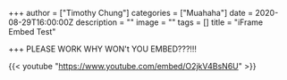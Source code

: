 +++
author = ["Timothy Chung"]
categories = ["Muahaha"]
date = 2020-08-29T16:00:00Z
description = ""
image = ""
tags = []
title = "iFrame Embed Test"

+++
PLEASE WORK WHY WON't YOU EMBED???!!!

{{< youtube "https://www.youtube.com/embed/O2jkV4BsN6U" >}}